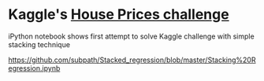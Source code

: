 # Kaggle's [House Prices challenge](https://www.kaggle.com/c/house-prices-advanced-regression-techniques)

iPython notebook shows first attempt to solve Kaggle challenge with simple stacking technique


https://github.com/subpath/Stacked_regression/blob/master/Stacking%20Regression.ipynb

